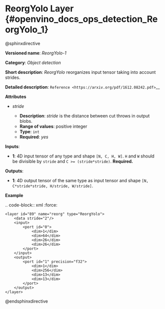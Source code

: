 # ReorgYolo Layer {#openvino_docs_ops_detection_ReorgYolo_1}

@sphinxdirective

**Versioned name**: *ReorgYolo-1*

**Category**: *Object detection*

**Short description**: *ReorgYolo* reorganizes input tensor taking into account strides.

**Detailed description**: `Reference <https://arxiv.org/pdf/1612.08242.pdf>`__

**Attributes**

* *stride*

  * **Description**: *stride* is the distance between cut throws in output blobs.
  * **Range of values**: positive integer
  * **Type**: ``int``
  * **Required**: *yes*

**Inputs**:

*   **1**: 4D input tensor of any type and shape ``[N, C, H, W]``. ``H`` and ``W`` should be divisible by ``stride`` and ``C >= (stride*stride)``. **Required.**

**Outputs**:

*   **1**: 4D output tensor of the same type as input tensor and shape ``[N, C*stride*stride, H/stride, W/stride]``.

**Example**

.. code-block:: xml
   :force:

    <layer id="89" name="reorg" type="ReorgYolo">
        <data stride="2"/>
        <input>
            <port id="0">
                <dim>1</dim>
                <dim>64</dim>
                <dim>26</dim>
                <dim>26</dim>
            </port>
        </input>
        <output>
            <port id="1" precision="f32">
                <dim>1</dim>
                <dim>256</dim>
                <dim>13</dim>
                <dim>13</dim>
            </port>
        </output>
    </layer>

@endsphinxdirective
